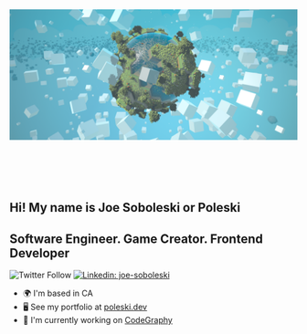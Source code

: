 <img align="left" alt="TinyTurtleTanks Planet" src="https://github.com/joesobo/joesobo/blob/master/images/TTT.png" />

<br />
<br />
<br />
<br />
<br />
<br />
<br />
<br />
<br />
<br />
<br />
<br />
<br />
<br />
<br />
<br />
<br />
<br />

## Hi! My name is Joe Soboleski or Poleski

Software Engineer. Game Creator. Frontend Developer
---------------------------------------------------

![Twitter Follow](https://img.shields.io/twitter/follow/joesobo?label=Follow)
[![Linkedin: joe-soboleski](https://img.shields.io/badge/-Joe%20Soboleski-blue?style=flat-square&logo=Linkedin&logoColor=white&link=https://www.linkedin.com/in/joe-soboleski-34a502135/)](https://www.linkedin.com/in/joe-soboleski-34a502135/)

*   🌍  I'm based in CA
*   🖥️  See my portfolio at [poleski.dev](http://poleski.dev)
*   🚀  I'm currently working on [CodeGraphy](http://github.com/joesobo/CodeGraphy)
